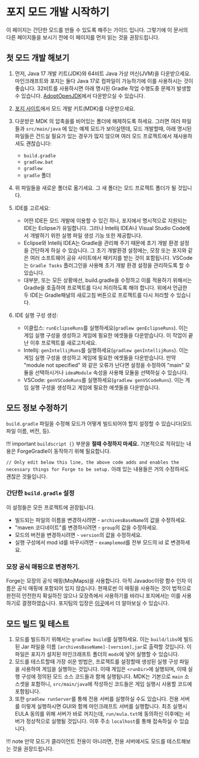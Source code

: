 포지 모드 개발 시작하기
==========================

이 페이지는 간단한 모드를 만들 수 있도록 해주는 가이드 입니다. 그렇기에 이 문서의 다른 페이지들을 보시기 전에 이 페이지를 먼저 읽는 것을 권장드립니다.

첫 모드 개발 해보기
--------------------

1. 먼저, Java 17 개발 키트(JDK)와 64비트 Java 가상 머신(JVM)을 다운받으세요. 마인크래프트와 포지는 둘다 Java 17로 컴파일이 가능하기에 이를 사용하시는 것이 좋습니다. 32비트를 사용하시면 아래 명시된 Gradle 작업 수행도중 문제가 발생할 수 있습니다. [AdoptOpenJDK][jdk]에서 다운받으실 수 있습니다.

2. [포지 사이트][files]에서 모드 개발 키트(MDK)를 다운받으세요.

3. 다운받은 MDK 의 압축을를 비어있는 폴더에 해제하도록 하세요. 그러면 여러 파일들과 `src/main/java` 에 있는 예제 모드가 보이실텐데, 모드 개발할때, 아래 명시된 파일들은 건드실 필요가 있는 경우가 많지 않으며 여러 모드 프로젝트에서 재사용하셔도 괜찮습니다:
    * `build.gradle`
    * `gradlew.bat`
    * `gradlew`
    * `gradle` 폴더
4. 위 파일들을 새로운 폴더로 옮기세요. 그 새 폴더는 모드 프로젝트 폴더가 될 것입니다.
5. IDE를 고르세요:
    * 어떤 IDE든 모드 개발에 이용할 수 있긴 하나, 포지에서 명시적으로 지원되는 IDE는 Eclipse가 유일합니다. 그러나 Intellij IDEA나 Visual Studio Code에서 개발하기 위한 실행 파일 생성 기능 또한 제공합니다.
    * Eclipse와 Intellij IDEA는 Gradle을 관리해 주기 때문에 초기 개발 환경 설정을 간단하게 하실 수 있습니다. 그 초기 개발환경 설정에는, 모장 또는 포지와 같은 여러 소프트웨어 공유 사이트에서 패키지를 받는 것이 포함됩니다. VSCode는 `Gradle Tasks` 플러그인을 사용해 초기 개발 환경 설정을 관리하도록 할 수 있습니다.
    * 대부분, 또는 모든 상황에선, build.gradle을 수정하고 이를 적용하기 위해서는 Gradle을 호출하여 프로젝트를 다시 처리하도록 해야 합니다. 위에서 언급한 두 IDE는 Gradle패널의 새로고침 버튼으로 프로젝트를 다시 처리할 수 있습니다.
6. IDE 실행 구성 생성:
    * 이클립스: `runEclipseRuns`를 실행하세요(`gradlew genEclipseRuns`). 이는 게임 실행 구성을 생성하고 게임에 필요한 에셋들을 다운받습니다. 이 작업이 끝난 이후 프로젝트를 새로고치세요.
    * Intellij: `genIntellijRuns`를 실행하세요(`gradlew genIntellijRuns`). 이는 게임 실행 구성을 생성하고 게임에 필요한 에셋들을 다운받습니다. 만약 "module not specified" 와 같은 오류가 난다면 설정을 수정하여 "main" 모듈을 선택하시거나 `ideaModule` 속성을 사용해 모듈을 선택하실 수 있습니다.
    * VSCode: `genVSCodeRuns`를 실행하세요(`gradlew genVSCodeRuns`). 이는 게임 실행 구성을 생성하고 게임에 필요한 에셋들을 다운받습니다.

모드 정보 수정하기
--------------------------------

`build.gradle` 파일을 수정해 모드가 어떻게 빌드되어야 할지 설정할 수 있습니다(모드 파일 이름, 버전, 등).

!!! important
    `buildscript {}` 부분을 **절때 수정하지 마세요.** 기본적으로 적혀있는 내용은 ForgeGradle이 동작하기 위해 필요합니다.

`// Only edit below this line, the above code adds and enables the necessary things for Forge to be setup.` 아래 있는 내용들은 거의 수정하셔도 괜찮은 것들입니다.

### 간단한 `build.gradle` 설정

이 설정들은 모든 프로젝트에 권장됩니다.

* 빌드되는 파일의 이름을 변경하시려면 - `archivesBaseName`의 값을 수정하세요.
* "maven 코디네이트"를 변경하시려면 - `group`의 값을 수정하세요.
* 모드의 버전을 변경하시려면 - `version`의 값을 수정하세요.
* 실행 구성에서 mod id를 바꾸시려면 - `examplemod`를 전부 모드의 id 로 변경하세요.

### 모장 공식 매핑으로 변경하기.

Forge는 모장의 공식 매핑(MojMaps)을 사용합니다. 아직 Javadoc이랑 함수 인자 이름은 공식 매핑에 포함되어 있지 않습니다. 현재로썬 이 매핑을 사용하는 것이 법적으로 완전히 안전한지 확실하진 않으나 모장측에서 사용하기를 바라니 포지에서는 이를 사용하기로 결졍하였습니다. 포지팀의 입장은 [이곳][mojmap]에서 더 알아보실 수 있습니다.

모드 빌드 및 테스트
-----------------------------

1. 모드를 빌드하기 위해서는 `gradlew build`를 실행하세요. 이는 `build/libs`에 빌드된 Jar 파일을 이름 `[archivesBaseName]-[version],jar`로 출력할 것입니다. 이 파일은 포지가 설치된 마인크래프트 폴더의 `mods`에 넣어 실행할 수 있습니다.
2. 모드를 테스트할때 가장 쉬운 방법은, 프로젝트를 설정할때 생성된 실행 구성 파일을 사용하여 게임을 실행하는 것입니다. 이때 게임은 `<runDir>`에 실행되며, 이때 실행 구성에 정의된 모드 소스 코드들과 함께 실행됩니다. MDK는 기본으로 `main` 소스셋을 포함하니, `src/main/java`에 작성하신 코드들은 게임 실행시 사용할 코드에 포함됩니다.
3. 또한 `gradlew runServer`를 통해 전용 서버를 실행하실 수도 있습니다. 전용 서버를 이렇게 실행하시면 GUI와 함께 마인크래프트 서버를 실행합니다. 최초 실행시 EULA 동의를 위해 서버가 바로 꺼지는데, `run/eula.txt`에 동의하신 이후에는 서버가 정상적으로 실행될 것입니다. 이후 주소 `localhost`를 통해 접속하실 수 있습니다.

!!! note
    만약 모드가 클라이언트 전용이 아니라면, 전용 서버에서도 모드를 테스트해보는 것을 권장드립니다.

[files]: https://files.minecraftforge.net "포지 파일 배포 사이트"
[jdk]: https://adoptium.net/temurin/releases "Temurin 다운로드 페이지"
[mojmap]: https://github.com/MinecraftForge/MCPConfig/blob/master/Mojang.md

